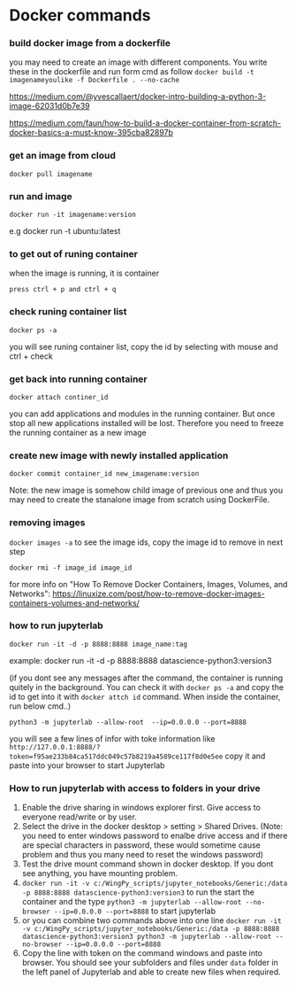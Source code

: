 # Docker commands
### build docker image from a dockerfile
you may need to create an image with different components. You write these in the dockerfile and run form cmd as follow
`docker build -t imagenameyoulike -f Dockerfile . --no-cache`

https://medium.com/@yvescallaert/docker-intro-building-a-python-3-image-62031d0b7e39

https://medium.com/faun/how-to-build-a-docker-container-from-scratch-docker-basics-a-must-know-395cba82897b

### get an image from cloud
`docker pull imagename`

### run and image
`docker run -it imagename:version`

e.g docker run -t ubuntu:latest


### to get out of runing container

when the image is running, it is container

`press ctrl + p and ctrl + q`

### check runing container list
`docker ps -a`

you will see runing container list, copy the id by selecting with mouse and ctrl + check

### get back into running container
`docker attach continer_id`

you can add applications and modules in the running container. But once stop all new applications
installed will be lost. Therefore you need to freeze the running container as a new image
### create new image with newly installed application
`docker commit container_id new_imagename:version`

Note: the new image is somehow child image of previous one and thus you may need to create the stanalone image from scratch using DockerFile.

### removing images
`docker images -a` to see the image ids, copy the image id to remove in next step

`docker rmi -f image_id image_id`

for more info on "How To Remove Docker Containers, Images, Volumes, and Networks": https://linuxize.com/post/how-to-remove-docker-images-containers-volumes-and-networks/

### how to run jupyterlab
`docker run -it -d -p 8888:8888 image_name:tag`

example: docker run -it -d -p 8888:8888 datascience-python3:version3

(if you dont see any messages after the command, the container is running quitely in the background. You can check it with `docker ps -a` and copy the id to get into it with `docker attch id` command. When inside the container, run below cmd..)

`python3 -m jupyterlab --allow-root  --ip=0.0.0.0 --port=8888`

you will see a few lines of infor with toke information like `http://127.0.0.1:8888/?token=f95ae233b84ca517ddc049c57b8219a4589ce117f8d0e5ee` copy it and paste into your browser to start Jupyterlab


### How to run jupyterlab with access to folders in your drive
 1. Enable the drive sharing in windows explorer first. Give access to everyone read/write or by user.
 2. Select the drive in the docker desktop > setting > Shared Drives. (Note: you need to enter windows password to enalbe drive access and if there are special characters in password, these would sometime cause problem and thus you many need to reset the windows password)
 3. Test the drive mount command shown in docker desktop. If you dont see anything, you have mounting problem.
 4. `docker run -it -v c:/WingPy_scripts/jupyter_notebooks/Generic:/data -p 8888:8888 datascience-python3:version3` to run the start the container and the type `python3 -m jupyterlab --allow-root --no-browser --ip=0.0.0.0 --port=8888` to start jupyterlab
 5. or you can combine two commands above into one line `docker run -it -v c:/WingPy_scripts/jupyter_notebooks/Generic:/data -p 8888:8888 datascience-python3:version3 python3 -m jupyterlab --allow-root --no-browser --ip=0.0.0.0 --port=8888`
 6. Copy the line with token on the command windows and paste into browser. You should see your subfolders and files under `data` folder in the left panel of Jupyterlab and able to create new files when required.
